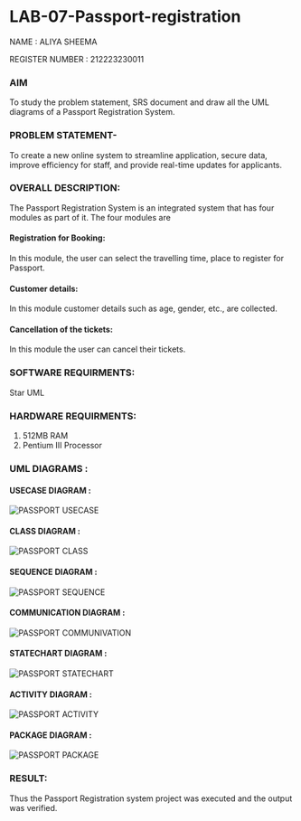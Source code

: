 # LAB-07-Passport-registration
NAME : ALIYA SHEEMA

REGISTER NUMBER : 212223230011

### AIM
To study the problem statement, SRS document and draw all the UML diagrams of a
Passport Registration System.

### PROBLEM STATEMENT-
To create a new online system to streamline application, secure data, improve efficiency for staff, and provide real-time updates for applicants.

### OVERALL DESCRIPTION:
The Passport Registration System is an integrated system that has four modules as part of
it. The four modules are
#### Registration for Booking:
In this module, the user can select the travelling time, place to register for Passport.
#### Customer details:
In this module customer details such as age, gender, etc., are collected.
#### Cancellation of the tickets:
In this module the user can cancel their tickets.

### SOFTWARE REQUIRMENTS:
Star UML

### HARDWARE REQUIRMENTS:
1. 512MB RAM
2. Pentium III Processor

### UML DIAGRAMS :

#### USECASE DIAGRAM :

![PASSPORT USECASE](https://github.com/23005529/LAB-07-Passport-registration/assets/139842207/bae336df-a0ed-4792-bc80-fd03bd8e8fa2)

#### CLASS DIAGRAM :

![PASSPORT CLASS](https://github.com/23005529/LAB-07-Passport-registration/assets/139842207/82656d28-a81d-46f1-befd-48012dab9807)

#### SEQUENCE DIAGRAM :

![PASSPORT SEQUENCE](https://github.com/23005529/LAB-07-Passport-registration/assets/139842207/ef6209f5-8ab1-4794-81bf-417ad4e6166b)

#### COMMUNICATION DIAGRAM :

![PASSPORT COMMUNIVATION](https://github.com/23005529/LAB-07-Passport-registration/assets/139842207/cd750bcf-524b-4a5b-9743-39149f47985a)

#### STATECHART DIAGRAM :

![PASSPORT STATECHART](https://github.com/23005529/LAB-07-Passport-registration/assets/139842207/73e942b0-d665-4038-a1dd-1db316330036)

#### ACTIVITY DIAGRAM :

![PASSPORT ACTIVITY](https://github.com/23005529/LAB-07-Passport-registration/assets/139842207/4a60a138-8ea6-4040-aeef-fe538fb58661)

#### PACKAGE DIAGRAM :

![PASSPORT PACKAGE](https://github.com/23005529/LAB-07-Passport-registration/assets/139842207/9a9a9a08-5ea2-4625-82f3-be8c41b37f27)

### RESULT:
Thus the Passport Registration system project was executed and the output was verified.
